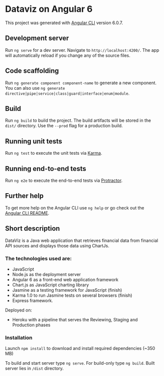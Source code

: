 # Dataviz on Angular 6

This project was generated with [Angular CLI](https://github.com/angular/angular-cli) version 6.0.7.

## Development server

Run `ng serve` for a dev server. Navigate to `http://localhost:4200/`. The app will automatically reload if you change any of the source files.

## Code scaffolding

Run `ng generate component component-name` to generate a new component. You can also use `ng generate directive|pipe|service|class|guard|interface|enum|module`.

## Build

Run `ng build` to build the project. The build artifacts will be stored in the `dist/` directory. Use the `--prod` flag for a production build.

## Running unit tests

Run `ng test` to execute the unit tests via [Karma](https://karma-runner.github.io).

## Running end-to-end tests

Run `ng e2e` to execute the end-to-end tests via [Protractor](http://www.protractortest.org/).

## Further help

To get more help on the Angular CLI use `ng help` or go check out the [Angular CLI README](https://github.com/angular/angular-cli/blob/master/README.md).

## Short description

DataViz is a Java web application that retrieves financial data from financial API sources and displays those data using ChartJs.

### The technologies used are:

* JavaScript
* Node.js as the deployment server
* Angular 6 as a front-end web application framework
* Chart.js as JavaScript charting library
* Jasmine as a testing framework for JavaScript (finish)
* Karma 1.0 to run Jasmine tests on several browsers (finish)
* Express framework.

Deployed on:

* Heroku with a pipeline that serves the Reviewing, Staging and Production phases

### Installation 

Launch `npm install` to download and install required dependencies (~350 MB)

To build and start server type `ng serve`. For build-only type `ng build`. Built server lies in `/dist` directory. 